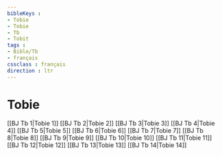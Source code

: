 ```yaml
---
bibleKeys : 
- Tobie
- Tobie
- Tb
- Tobit
tags : 
- Bible/Tb
- français
cssclass : français
direction : ltr
---
```


# Tobie

[[BJ Tb 1|Tobie 1]]
[[BJ Tb 2|Tobie 2]]
[[BJ Tb 3|Tobie 3]]
[[BJ Tb 4|Tobie 4]]
[[BJ Tb 5|Tobie 5]]
[[BJ Tb 6|Tobie 6]]
[[BJ Tb 7|Tobie 7]]
[[BJ Tb 8|Tobie 8]]
[[BJ Tb 9|Tobie 9]]
[[BJ Tb 10|Tobie 10]]
[[BJ Tb 11|Tobie 11]]
[[BJ Tb 12|Tobie 12]]
[[BJ Tb 13|Tobie 13]]
[[BJ Tb 14|Tobie 14]]
